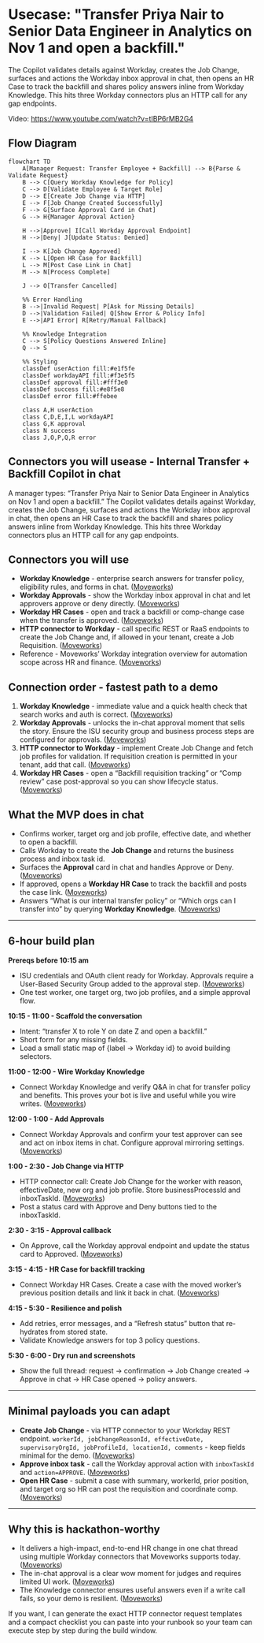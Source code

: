 # Usecase: "Transfer Priya Nair to Senior Data Engineer in Analytics on Nov 1 and open a backfill."
The Copilot validates details against Workday, creates the Job Change, surfaces and actions the Workday inbox approval in chat, then opens an HR Case to track the backfill and shares policy answers inline from Workday Knowledge. This hits three Workday connectors plus an HTTP call for any gap endpoints.

Video: https://www.youtube.com/watch?v=tIBP6rMB2G4
## Flow Diagram

```mermaid
flowchart TD
    A[Manager Request: Transfer Employee + Backfill] --> B{Parse & Validate Request}
    B --> C[Query Workday Knowledge for Policy]
    C --> D[Validate Employee & Target Role]
    D --> E[Create Job Change via HTTP]
    E --> F[Job Change Created Successfully]
    F --> G[Surface Approval Card in Chat]
    G --> H{Manager Approval Action}
    
    H -->|Approve| I[Call Workday Approval Endpoint]
    H -->|Deny| J[Update Status: Denied]
    
    I --> K[Job Change Approved]
    K --> L[Open HR Case for Backfill]
    L --> M[Post Case Link in Chat]
    M --> N[Process Complete]
    
    J --> O[Transfer Cancelled]
    
    %% Error Handling
    B -->|Invalid Request| P[Ask for Missing Details]
    D -->|Validation Failed| Q[Show Error & Policy Info]
    E -->|API Error| R[Retry/Manual Fallback]
    
    %% Knowledge Integration
    C --> S[Policy Questions Answered Inline]
    Q --> S
    
    %% Styling
    classDef userAction fill:#e1f5fe
    classDef workdayAPI fill:#f3e5f5
    classDef approval fill:#fff3e0
    classDef success fill:#e8f5e8
    classDef error fill:#ffebee
    
    class A,H userAction
    class C,D,E,I,L workdayAPI
    class G,K approval
    class N success
    class J,O,P,Q,R error
```

## Connectors you will usease - Internal Transfer + Backfill Copilot in chat

A manager types:
“Transfer Priya Nair to Senior Data Engineer in Analytics on Nov 1 and open a backfill.”
The Copilot validates details against Workday, creates the Job Change, surfaces and actions the Workday inbox approval in chat, then opens an HR Case to track the backfill and shares policy answers inline from Workday Knowledge. This hits three Workday connectors plus an HTTP call for any gap endpoints.

## Connectors you will use

* **Workday Knowledge** - enterprise search answers for transfer policy, eligibility rules, and forms in chat. ([Moveworks][1])
* **Workday Approvals** - show the Workday inbox approval in chat and let approvers approve or deny directly. ([Moveworks][2])
* **Workday HR Cases** - open and track a backfill or comp-change case when the transfer is approved. ([Moveworks][3])
* **HTTP connector to Workday** - call specific REST or RaaS endpoints to create the Job Change and, if allowed in your tenant, create a Job Requisition. ([Moveworks][4])
* Reference - Moveworks’ Workday integration overview for automation scope across HR and finance. ([Moveworks][5])

## Connection order - fastest path to a demo

1. **Workday Knowledge** - immediate value and a quick health check that search works and auth is correct. ([Moveworks][1])
2. **Workday Approvals** - unlocks the in-chat approval moment that sells the story. Ensure the ISU security group and business process steps are configured for approvals. ([Moveworks][6])
3. **HTTP connector to Workday** - implement Create Job Change and fetch job profiles for validation. If requisition creation is permitted in your tenant, add that call. ([Moveworks][4])
4. **Workday HR Cases** - open a “Backfill requisition tracking” or “Comp review” case post-approval so you can show lifecycle status. ([Moveworks][3])

## What the MVP does in chat

* Confirms worker, target org and job profile, effective date, and whether to open a backfill.
* Calls Workday to create the **Job Change** and returns the business process and inbox task id.
* Surfaces the **Approval** card in chat and handles Approve or Deny. ([Moveworks][2])
* If approved, opens a **Workday HR Case** to track the backfill and posts the case link. ([Moveworks][3])
* Answers “What is our internal transfer policy” or “Which orgs can I transfer into” by querying **Workday Knowledge**. ([Moveworks][1])

---

## 6-hour build plan

**Prereqs before 10:15 am**

* ISU credentials and OAuth client ready for Workday. Approvals require a User-Based Security Group added to the approval step. ([Moveworks][6])
* One test worker, one target org, two job profiles, and a simple approval flow.

**10:15 - 11:00 - Scaffold the conversation**

* Intent: “transfer X to role Y on date Z and open a backfill.”
* Short form for any missing fields.
* Load a small static map of {label -> Workday id} to avoid building selectors.

**11:00 - 12:00 - Wire Workday Knowledge**

* Connect Workday Knowledge and verify Q&A in chat for transfer policy and benefits. This proves your bot is live and useful while you wire writes. ([Moveworks][1])

**12:00 - 1:00 - Add Approvals**

* Connect Workday Approvals and confirm your test approver can see and act on inbox items in chat. Configure approval mirroring settings. ([Moveworks][2])

**1:00 - 2:30 - Job Change via HTTP**

* HTTP connector call: Create Job Change for the worker with reason, effectiveDate, new org and job profile. Store businessProcessId and inboxTaskId. ([Moveworks][4])
* Post a status card with Approve and Deny buttons tied to the inboxTaskId.

**2:30 - 3:15 - Approval callback**

* On Approve, call the Workday approval endpoint and update the status card to Approved. ([Moveworks][2])

**3:15 - 4:15 - HR Case for backfill tracking**

* Connect Workday HR Cases. Create a case with the moved worker’s previous position details and link it back in chat. ([Moveworks][3])

**4:15 - 5:30 - Resilience and polish**

* Add retries, error messages, and a “Refresh status” button that re-hydrates from stored state.
* Validate Knowledge answers for top 3 policy questions.

**5:30 - 6:00 - Dry run and screenshots**

* Show the full thread: request -> confirmation -> Job Change created -> Approve in chat -> HR Case opened -> policy answers.

---

## Minimal payloads you can adapt

* **Create Job Change** - via HTTP connector to your Workday REST endpoint.
  `workerId, jobChangeReasonId, effectiveDate, supervisoryOrgId, jobProfileId, locationId, comments` - keep fields minimal for the demo. ([Moveworks][4])
* **Approve inbox task** - call the Workday approval action with `inboxTaskId` and `action=APPROVE`. ([Moveworks][2])
* **Open HR Case** - submit a case with summary, workerId, prior position, and target org so HR can post the requisition and coordinate comp. ([Moveworks][3])

---

## Why this is hackathon-worthy

* It delivers a high-impact, end-to-end HR change in one chat thread using multiple Workday connectors that Moveworks supports today. ([Moveworks][5])
* The in-chat approval is a clear wow moment for judges and requires limited UI work. ([Moveworks][2])
* The Knowledge connector ensures useful answers even if a write call fails, so your demo is resilient. ([Moveworks][1])

If you want, I can generate the exact HTTP connector request templates and a compact checklist you can paste into your runbook so your team can execute step by step during the build window.

[1]: https://help.moveworks.com/docs/content-integration-workday?utm_source=chatgpt.com "Workday"
[2]: https://help.moveworks.com/docs/enterprise-approvals?utm_source=chatgpt.com "Approvals Queue - Moveworks"
[3]: https://help.moveworks.com/docs/workday-access-requirements-cases?utm_source=chatgpt.com "Workday Access Requirements - HR Cases - help.moveworks.com"
[4]: https://help.moveworks.com/docs/http-connectors?utm_source=chatgpt.com "HTTP Connectors - help.moveworks.com"
[5]: https://www.moveworks.com/us/en/platform/integrations/workday?utm_source=chatgpt.com "Workday Integrations: Automate HR Processes with Moveworks AI"
[6]: https://help.moveworks.com/docs/workday-access-requirements?utm_source=chatgpt.com "Workday Access Requirements - Approvals - Moveworks"
